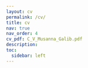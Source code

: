 ```yaml
---
layout: cv
permalink: /cv/
title: cv
nav: true
nav_order: 4
cv_pdf: C_V_Musanna_Galib.pdf
description: 
toc:
  sidebar: left
---
```

